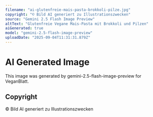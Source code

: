 ```yaml
---
filename: "ai-glutenfreie-mais-pasta-brokkoli-pilze.jpg"
copyright: "© Bild AI generiert zu Illustrationszwecken"
source: "Gemini 2.5 Flash Image Preview"
altText: "Glutenfreie Vegane Mais-Pasta mit Brokkoli und Pilzen"
aiGenerated: true
model: "gemini-2.5-flash-image-preview"
uploadDate: "2025-09-04T11:31:31.879Z"
---
```


# AI Generated Image

This image was generated by gemini-2.5-flash-image-preview for VeganBlatt.

## Copyright
© Bild AI generiert zu Illustrationszwecken
